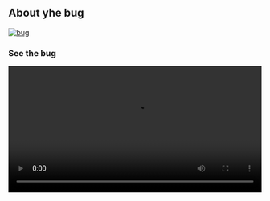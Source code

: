  ## About yhe bug
[![bug](https://img.shields.io/badge/bug-yes-red.svg)]()

### See the bug

<video src="https://github.com/webplusmultimedia/filament-v4-repeater-bug/doc/bug-repeater.webm" controls width="100%"></video>
